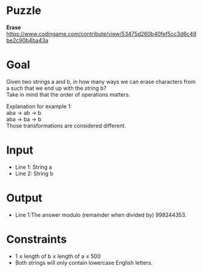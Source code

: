 # Puzzle
**Erase** https://www.codingame.com/contribute/view/53475d260b40fef5cc3d6c49be2c90b4ba43a

# Goal
Given two strings a and b, in how many ways we can erase characters from a such that we end up with the string b?  
Take in mind that the order of operations matters.

Explanation for example 1:  
aba -> ab -> b  
aba -> ba -> b  
Those transformations are considered different. 

# Input
* Line 1: String a
* Line 2: String b

# Output
* Line 1:The answer modulo (remainder when divided by) 998244353.

# Constraints
* 1 ≤ length of b ≤ length of a ≤ 500
* Both strings will only contain lowercase English letters.
